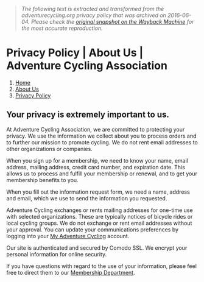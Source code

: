> *The following text is extracted and transformed from the adventurecycling.org privacy policy that was archived on 2016-06-04. Please check the [original snapshot on the Wayback Machine](https://web.archive.org/web/20160604045302id_/https%3A//www.adventurecycling.org/about-us/privacy-policy) for the most accurate reproduction.*

# Privacy Policy | About Us | Adventure Cycling Association

  1. [Home](https://web.archive.org/)
  2. [About Us](https://web.archive.org/about-us/)
  3. [Privacy Policy](https://web.archive.org/about-us/privacy-policy/)



## Your privacy is extremely important to us.

At Adventure Cycling Association, we are committed to protecting your privacy. We use the information we collect about you to process orders and to further our mission to promote cycling. We do not rent email addresses to other organizations or companies.

When you sign up for a membership, we need to know your name, email address, mailing address, credit card number, and expiration date. This allows us to process and fulfill your membership or renewal, and to get your membership benefits to you.

When you fill out the information request form, we need a name, address and email, which we use to send the information you requested.

Adventure Cycling exchanges or rents mailing addresses for one-time use with selected organizations. These are typically notices of bicycle rides or local cycling groups. We do not exchange or rent email addresses without your approval. You can update your communications preferences by logging into your [My Adventure Cycling](https://web.archive.org/membership/my-adventure-cycling/) account.

Our site is authenticated and secured by Comodo SSL. We encrypt your personal information for online security.

If you have questions with regard to the use of your information, please feel free to direct them to our [Membership Department](https://web.archive.org/membership/).
